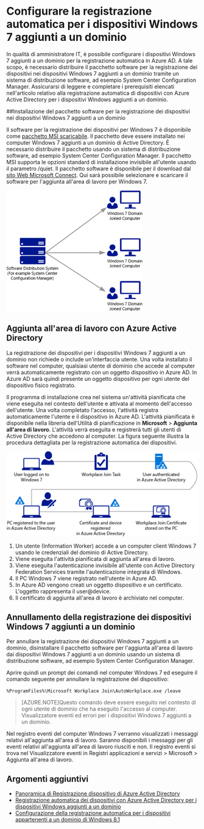 <properties
	pageTitle="# Configurare la registrazione automatica per i dispositivi Windows 7 aggiunti a un dominio | Microsoft Azure"
	description="Procedura per configurare i dispositivi Windows 7 aggiunti a un dominio per la registrazione automatica con Azure AD e procedura per distribuire il pacchetto software per la registrazione dei dispositivi nei dispositivi Windows 7 aggiunti a un dominio tramite un sistema di distribuzione software, ad esempio System Center Configuration Manager."
	services="active-directory"
	documentationCenter=""
	authors="femila"
	manager="stevenpo"
	editor=""/>

<tags
	ms.service="active-directory"
	ms.workload="identity"
	ms.tgt_pltfrm="na"
	ms.devlang="na"
	ms.topic="article"
	ms.date="11/24/2015"
	ms.author="femila"/>

# Configurare la registrazione automatica per i dispositivi Windows 7 aggiunti a un dominio

In qualità di amministratore IT, è possibile configurare i dispositivi Windows 7 aggiunti a un dominio per la registrazione automatica in Azure AD. A tale scopo, è necessario distribuire il pacchetto software per la registrazione dei dispositivi nei dispositivi Windows 7 aggiunti a un dominio tramite un sistema di distribuzione software, ad esempio System Center Configuration Manager. Assicurarsi di leggere e completare i prerequisiti elencati nell'articolo relativo alla registrazione automatica di dispositivi con Azure Active Directory per i dispositivi Windows aggiunti a un dominio.

##Installazione del pacchetto software per la registrazione dei dispositivi nei dispositivi Windows 7 aggiunti a un dominio

Il software per la registrazione dei dispositivi per Windows 7 è disponibile come [pacchetto MSI scaricabile](https://connect.microsoft.com/site1164). Il pacchetto deve essere installato nei computer Windows 7 aggiunti a un dominio di Active Directory. È necessario distribuire il pacchetto usando un sistema di distribuzione software, ad esempio System Center Configuration Manager. Il pacchetto MSI supporta le opzioni standard di installazione invisibile all'utente usando il parametro /quiet. Il pacchetto software è disponibile per il download dal [sito Web Microsoft Connect](https://connect.microsoft.com/site1164). Qui sarà possibile selezionare e scaricare il software per l'aggiunta all'area di lavoro per Windows 7.

![](./media/active-directory-conditional-access/device-registration-process-windows7.gif)

## Aggiunta all'area di lavoro con Azure Active Directory
La registrazione dei dispositivi per i dispositivi Windows 7 aggiunti a un dominio non richiede o include un'interfaccia utente. Una volta installato il software nel computer, qualsiasi utente di dominio che accede al computer verrà automaticamente registrato con un oggetto dispositivo in Azure AD. In Azure AD sarà quindi presente un oggetto dispositivo per ogni utente del dispositivo fisico registrato.

Il programma di installazione crea nel sistema un'attività pianificata che viene eseguita nel contesto dell'utente e attivata al momento dell'accesso dell'utente. Una volta completato l'accesso, l'attività registra automaticamente l'utente e il dispositivo in Azure AD. L'attività pianificata è disponibile nella libreria dell'Utilità di pianificazione in **Microsoft** > **Aggiunta all'area di lavoro**. L'attività verrà eseguita e registrerà tutti gli utenti di Active Directory che accedono al computer. La figura seguente illustra la procedura dettagliata per la registrazione automatica dei dispositivi.

![](./media/active-directory-conditional-access/automatic-device-registration-windows7.png)

1. Un utente (Information Worker) accede a un computer client Windows 7 usando le credenziali del dominio di Active Directory.
1. Viene eseguita l'attività pianificata di aggiunta all'area di lavoro.
1. Viene eseguita l'autenticazione invisibile all'utente con Active Directory Federation Services tramite l'autenticazione integrata di Windows.
1. Il PC Windows 7 viene registrato nell'utente in Azure AD.
1. In Azure AD vengono creati un oggetto dispositivo e un certificato. L'oggetto rappresenta il user@device.
1. Il certificato di aggiunta all'area di lavoro è archiviato nel computer.

## Annullamento della registrazione dei dispositivi Windows 7 aggiunti a un dominio

Per annullare la registrazione dei dispositivi Windows 7 aggiunti a un dominio, disinstallare il pacchetto software per l'aggiunta all'area di lavoro dai dispositivi Windows 7 aggiunti a un dominio usando un sistema di distribuzione software, ad esempio System Center Configuration Manager.

Aprire quindi un prompt dei comandi nel computer Windows 7 ed eseguire il comando seguente per annullare la registrazione del dispositivo:
    
    %ProgramFiles%\Microsoft Workplace Join\AutoWorkplace.exe /leave

>[AZURE.NOTE]Questo comando deve essere eseguito nel contesto di ogni utente di dominio che ha eseguito l'accesso al computer. Visualizzatore eventi ed errori per i dispositivi Windows 7 aggiunti a un dominio.

Nel registro eventi del computer Windows 7 verranno visualizzati i messaggi relativi all'aggiunta all'area di lavoro. Saranno disponibili i messaggi per gli eventi relativi all'aggiunta all'area di lavoro riusciti e non. Il registro eventi si trova nel Visualizzatore eventi in Registri applicazioni e servizi > Microsoft > Aggiunta all'area di lavoro.

## Argomenti aggiuntivi

- [Panoramica di Registrazione dispositivo di Azure Active Directory](active-directory-conditional-access-device-registration-overview.md)
- [Registrazione automatica dei dispositivi con Azure Active Directory per i dispositivi Windows aggiunti a un dominio](active-directory-conditional-access-automatic-device-registration.md)
- [Configurazione della registrazione automatica per i dispositivi appartenenti a un dominio di Windows 8.1](active-directory-conditional-access-automatic-device-registration-windows8_1.md)

 

<!---HONumber=AcomDC_1125_2015-->